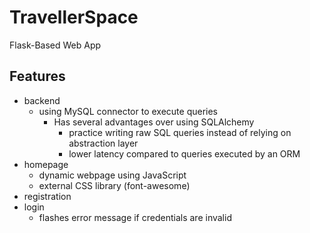 # TravellerSpace

Flask-Based Web App

## Features
- backend
	- using MySQL connector to execute queries
		- Has several advantages over using SQLAlchemy
			- practice writing raw SQL queries instead of relying on abstraction layer 
			- lower latency compared to queries executed by an ORM 
- homepage
	- dynamic webpage using JavaScript
	- external CSS library (font-awesome)
- registration
- login
	- flashes error message if credentials are invalid
